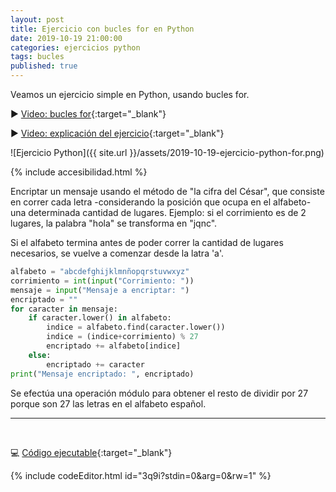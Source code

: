 ```yaml
---
layout: post
title: Ejercicio con bucles for en Python
date: 2019-10-19 21:00:00
categories: ejercicios python
tags: bucles
published: true
---
```


Veamos un ejercicio simple en Python, usando bucles for.

▶️ [Video: bucles for](https://youtu.be/TPXPoUkUNqg){:target="_blank"}

▶️ [Video: explicación del ejercicio](https://youtu.be/7fBMgfbD570){:target="_blank"}

![Ejercicio Python]({{ site.url }}/assets/2019-10-19-ejercicio-python-for.png)

{% include accesibilidad.html %}

Encriptar un mensaje usando el método de "la cifra del César", que consiste en correr cada letra -considerando la posición que ocupa en el alfabeto- una determinada cantidad de lugares. Ejemplo: si el corrimiento es de 2 lugares, la palabra "hola" se transforma en "jqnc".

Si el alfabeto termina antes de poder correr la cantidad de lugares necesarios, se vuelve a comenzar desde la latra 'a'.

```python
alfabeto = "abcdefghijklmnñopqrstuvwxyz"
corrimiento = int(input("Corrimiento: "))
mensaje = input("Mensaje a encriptar: ")
encriptado = ""
for caracter in mensaje:
    if caracter.lower() in alfabeto:
        indice = alfabeto.find(caracter.lower())
        indice = (indice+corrimiento) % 27
        encriptado += alfabeto[indice]
    else:
        encriptado += caracter
print("Mensaje encriptado: ", encriptado)
```

Se efectúa una operación módulo para obtener el resto de dividir por 27 porque son 27 las letras en el alfabeto español.

</div></details>

<hr />
<br />

💻 [Código ejecutable](https://jdoodle.com/a/3q9i){:target="_blank"}

{% include codeEditor.html id="3q9i?stdin=0&arg=0&rw=1" %}

